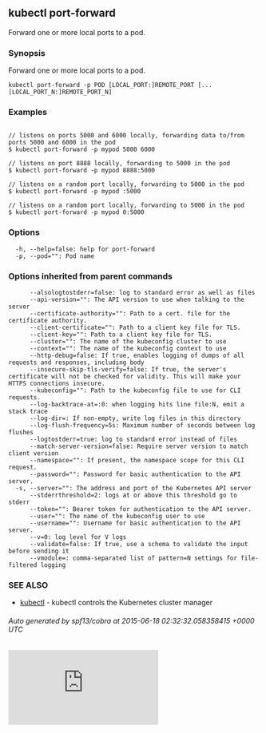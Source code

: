 ## kubectl port-forward

Forward one or more local ports to a pod.

### Synopsis


Forward one or more local ports to a pod.

```
kubectl port-forward -p POD [LOCAL_PORT:]REMOTE_PORT [...[LOCAL_PORT_N:]REMOTE_PORT_N]
```

### Examples

```

// listens on ports 5000 and 6000 locally, forwarding data to/from ports 5000 and 6000 in the pod
$ kubectl port-forward -p mypod 5000 6000

// listens on port 8888 locally, forwarding to 5000 in the pod
$ kubectl port-forward -p mypod 8888:5000

// listens on a random port locally, forwarding to 5000 in the pod
$ kubectl port-forward -p mypod :5000

// listens on a random port locally, forwarding to 5000 in the pod
$ kubectl port-forward -p mypod 0:5000
```

### Options

```
  -h, --help=false: help for port-forward
  -p, --pod="": Pod name
```

### Options inherited from parent commands

```
      --alsologtostderr=false: log to standard error as well as files
      --api-version="": The API version to use when talking to the server
      --certificate-authority="": Path to a cert. file for the certificate authority.
      --client-certificate="": Path to a client key file for TLS.
      --client-key="": Path to a client key file for TLS.
      --cluster="": The name of the kubeconfig cluster to use
      --context="": The name of the kubeconfig context to use
      --http-debug=false: If true, enables logging of dumps of all requests and responses, including body
      --insecure-skip-tls-verify=false: If true, the server's certificate will not be checked for validity. This will make your HTTPS connections insecure.
      --kubeconfig="": Path to the kubeconfig file to use for CLI requests.
      --log-backtrace-at=:0: when logging hits line file:N, emit a stack trace
      --log-dir=: If non-empty, write log files in this directory
      --log-flush-frequency=5s: Maximum number of seconds between log flushes
      --logtostderr=true: log to standard error instead of files
      --match-server-version=false: Require server version to match client version
      --namespace="": If present, the namespace scope for this CLI request.
      --password="": Password for basic authentication to the API server.
  -s, --server="": The address and port of the Kubernetes API server
      --stderrthreshold=2: logs at or above this threshold go to stderr
      --token="": Bearer token for authentication to the API server.
      --user="": The name of the kubeconfig user to use
      --username="": Username for basic authentication to the API server.
      --v=0: log level for V logs
      --validate=false: If true, use a schema to validate the input before sending it
      --vmodule=: comma-separated list of pattern=N settings for file-filtered logging
```

### SEE ALSO
* [kubectl](kubectl.md)	 - kubectl controls the Kubernetes cluster manager

###### Auto generated by spf13/cobra at 2015-06-18 02:32:32.058358415 +0000 UTC

[![Analytics](https://kubernetes-site.appspot.com/UA-36037335-10/GitHub/docs/kubectl_port-forward.md?pixel)]()

